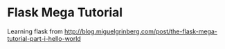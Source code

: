 Flask Mega Tutorial
===================

Learning flask from http://blog.miguelgrinberg.com/post/the-flask-mega-tutorial-part-i-hello-world
